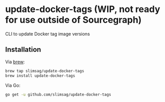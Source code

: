 # update-docker-tags (WIP, not ready for use outside of Sourcegraph)

CLI to update Docker tag image versions

## Installation

Via [brew](https://brew.sh/):

```sh
brew tap slimsag/update-docker-tags
brew install update-docker-tags
```

Via Go:

```sh
go get -u github.com/slimsag/update-docker-tags
```
